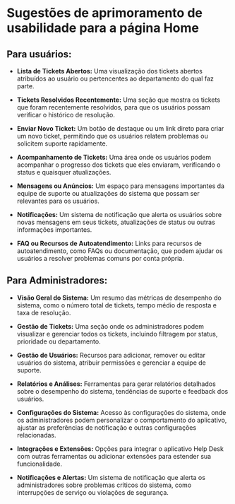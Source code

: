 # Sugestões de aprimoramento de usabilidade para a página Home

## Para usuários:

- **Lista de Tickets Abertos:** Uma visualização dos tickets abertos atribuídos ao usuário ou pertencentes ao departamento do qual faz parte.

- **Tickets Resolvidos Recentemente:** Uma seção que mostra os tickets que foram recentemente resolvidos, para que os usuários possam verificar o histórico de resolução.

- **Enviar Novo Ticket:** Um botão de destaque ou um link direto para criar um novo ticket, permitindo que os usuários relatem problemas ou solicitem suporte rapidamente.

- **Acompanhamento de Tickets:** Uma área onde os usuários podem acompanhar o progresso dos tickets que eles enviaram, verificando o status e quaisquer atualizações.

- **Mensagens ou Anúncios:** Um espaço para mensagens importantes da equipe de suporte ou atualizações do sistema que possam ser relevantes para os usuários.

- **Notificações:** Um sistema de notificação que alerta os usuários sobre novas mensagens em seus tickets, atualizações de status ou outras informações importantes.

- **FAQ ou Recursos de Autoatendimento:** Links para recursos de autoatendimento, como FAQs ou documentação, que podem ajudar os usuários a resolver problemas comuns por conta própria.

## Para Administradores:

- **Visão Geral do Sistema:** Um resumo das métricas de desempenho do sistema, como o número total de tickets, tempo médio de resposta e taxa de resolução.

- **Gestão de Tickets:** Uma seção onde os administradores podem visualizar e gerenciar todos os tickets, incluindo filtragem por status, prioridade ou departamento.

- **Gestão de Usuários:** Recursos para adicionar, remover ou editar usuários do sistema, atribuir permissões e gerenciar a equipe de suporte.

- **Relatórios e Análises:** Ferramentas para gerar relatórios detalhados sobre o desempenho do sistema, tendências de suporte e feedback dos usuários.

- **Configurações do Sistema:** Acesso às configurações do sistema, onde os administradores podem personalizar o comportamento do aplicativo, ajustar as preferências de notificação e outras configurações relacionadas.

- **Integrações e Extensões:** Opções para integrar o aplicativo Help Desk com outras ferramentas ou adicionar extensões para estender sua funcionalidade.

- **Notificações e Alertas:** Um sistema de notificação que alerta os administradores sobre problemas críticos do sistema, como interrupções de serviço ou violações de segurança.